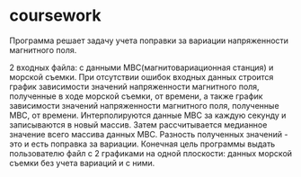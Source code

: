 # coursework
Программа решает задачу учета поправки за вариации напряженности магнитного поля.

2 входных файла: с данными МВС(магнитовариационная станция) и морской съемки.
При отсутствии ошибок входных данных строится график зависимости значений напряженности магнитного поля, полученные в ходе морской съемки, от времени,
а также график зависимости значений напряженности магнитного поля, полученные МВС, от времени.
Интерполируются данные МВС за каждую секунду и записываются в новый массив. Затем рассчитывается медианное значение всего массива данных МВС.
Разность полученных значений - это и есть поправка за вариации.
Конечная цель программы выдать пользователю файл с 2 графиками на одной плоскости: данных морской съемки без учета вариаций и с ними.
